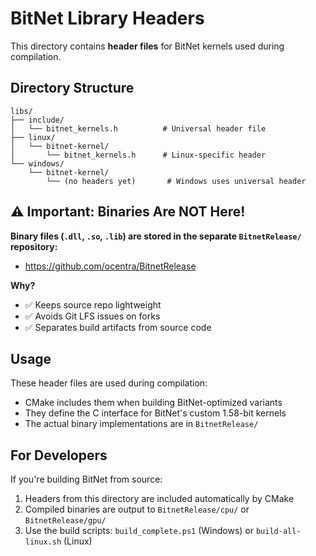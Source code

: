 # BitNet Library Headers

This directory contains **header files** for BitNet kernels used during compilation.

## Directory Structure

```
libs/
├── include/
│   └── bitnet_kernels.h          # Universal header file
├── linux/
│   └── bitnet-kernel/
│       └── bitnet_kernels.h      # Linux-specific header
└── windows/
    └── bitnet-kernel/
        └── (no headers yet)       # Windows uses universal header
```

## ⚠️ Important: Binaries Are NOT Here!

**Binary files (`.dll`, `.so`, `.lib`) are stored in the separate `BitnetRelease/` repository:**
- https://github.com/ocentra/BitnetRelease

**Why?**
- ✅ Keeps source repo lightweight
- ✅ Avoids Git LFS issues on forks
- ✅ Separates build artifacts from source code

## Usage

These header files are used during compilation:
- CMake includes them when building BitNet-optimized variants
- They define the C interface for BitNet's custom 1.58-bit kernels
- The actual binary implementations are in `BitnetRelease/`

## For Developers

If you're building BitNet from source:
1. Headers from this directory are included automatically by CMake
2. Compiled binaries are output to `BitnetRelease/cpu/` or `BitnetRelease/gpu/`
3. Use the build scripts: `build_complete.ps1` (Windows) or `build-all-linux.sh` (Linux)

